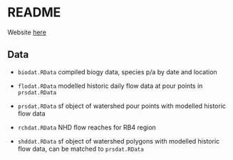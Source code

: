 # README

Website [here](https://sccwrp.shinyapps.io/flowecology/)

## Data

* `biodat.RData` compiled biogy data, species p/a by date and location

* `flodat.RData` modelled historic daily flow data at pour points in `prsdat.RData`

* `prsdat.RData` sf object of watershed pour points with modelled historic flow data

* `rchdat.RData` NHD flow reaches for RB4 region

* `shddat.RData` sf object of watershed polygons with modelled historic flow data, can be matched to `prsdat.RData`
